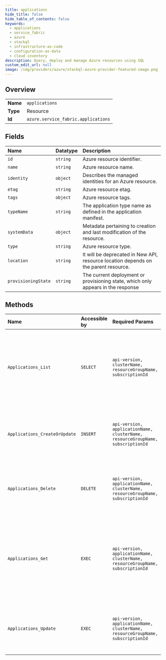 ```yaml
---
title: applications
hide_title: false
hide_table_of_contents: false
keywords:
  - applications
  - service_fabric
  - azure    
  - stackql
  - infrastructure-as-code
  - configuration-as-data
  - cloud inventory
description: Query, deploy and manage Azure resources using SQL
custom_edit_url: null
image: /img/providers/azure/stackql-azure-provider-featured-image.png
---
```

  
    

## Overview
<table><tbody>
<tr><td><b>Name</b></td><td><code>applications</code></td></tr>
<tr><td><b>Type</b></td><td>Resource</td></tr>
<tr><td><b>Id</b></td><td><code>azure.service_fabric.applications</code></td></tr>
</tbody></table>

## Fields
| Name | Datatype | Description |
|:-----|:---------|:------------|
| `id` | `string` | Azure resource identifier. |
| `name` | `string` | Azure resource name. |
| `identity` | `object` | Describes the managed identities for an Azure resource. |
| `etag` | `string` | Azure resource etag. |
| `tags` | `object` | Azure resource tags. |
| `typeName` | `string` | The application type name as defined in the application manifest. |
| `systemData` | `object` | Metadata pertaining to creation and last modification of the resource. |
| `type` | `string` | Azure resource type. |
| `location` | `string` | It will be deprecated in New API, resource location depends on the parent resource. |
| `provisioningState` | `string` | The current deployment or provisioning state, which only appears in the response |
## Methods
| Name | Accessible by | Required Params | Description |
|:-----|:--------------|:----------------|:------------|
| `Applications_List` | `SELECT` | `api-version, clusterName, resourceGroupName, subscriptionId` | Gets all application resources created or in the process of being created in the Service Fabric cluster resource. |
| `Applications_CreateOrUpdate` | `INSERT` | `api-version, applicationName, clusterName, resourceGroupName, subscriptionId` | Create or update a Service Fabric application resource with the specified name. |
| `Applications_Delete` | `DELETE` | `api-version, applicationName, clusterName, resourceGroupName, subscriptionId` | Delete a Service Fabric application resource with the specified name. |
| `Applications_Get` | `EXEC` | `api-version, applicationName, clusterName, resourceGroupName, subscriptionId` | Get a Service Fabric application resource created or in the process of being created in the Service Fabric cluster resource. |
| `Applications_Update` | `EXEC` | `api-version, applicationName, clusterName, resourceGroupName, subscriptionId` | Update a Service Fabric application resource with the specified name. |
